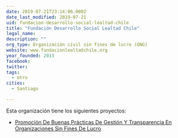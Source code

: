 ```yaml
---
date: 2019-07-21T23:14:06.000Z
date_last_modified: 2019-07-21
uid: fundacion-desarrollo-social-lealtad-chile
title: "Fundación Desarrollo Social Lealtad Chile"
legal_name: 
description: ""
org_type: Organización civil sin fines de lucro (ONG)
website: www.fundacionlealtadchile.org
year_founded: 2013
facebook: 
twitter: 
tags:
  - otro
cities: 
  - Santiago

---
```


Esta organización tiene los siguientes proyectos:

- [Promoción De Buenas Prácticas De Gestión Y Transparencia En Organizaciones Sin Fines De Lucro](/proyectos/promocion-de-buenas-practicas-de-gestion-y-transparencia-en-organizaciones-sin-fines-de-lucro)
